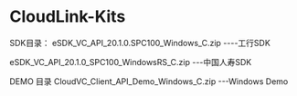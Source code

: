 # CloudLink-Kits
SDK目录：
eSDK_VC_API_20.1.0.SPC100_Windows_C.zip  ----工行SDK

eSDK_VC_API_20.1.0_SPC100_WindowsRS_C.zip   ---中国人寿SDK

DEMO 目录
CloudVC_Client_API_Demo_Windows_C.zip     ---Windows Demo
